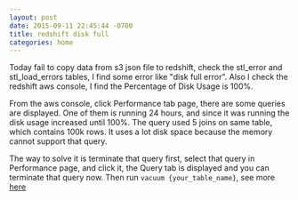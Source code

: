 ```yaml
---
layout: post
date: 2015-09-11 22:45:44 -0700
title: redshift disk full
categories: home
---
```


Today fail to copy data from s3 json file to redshift, check the stl_error and stl_load_errors tables, I find some error like "disk full error". Also I check the redshift aws console, I find the Percentage of Disk Usage is 100%.

From the aws console, click Performance tab page, there are some queries are displayed. One of them is running 24 hours, and since it was running the disk usage increased until 100%. The query used 5 joins on same table, which contains 100k rows. It uses a lot disk space because the memory cannot support that query.

The way to solve it is terminate that query first, select that query in Performance page, and click it, the Query tab is displayed and you can terminate that query now. Then run `vacuum {your_table_name}`, see more [here](http://docs.aws.amazon.com/redshift/latest/dg/r_VACUUM_command.html)